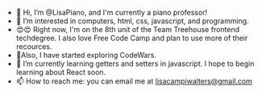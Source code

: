 - 👋 Hi, I’m @LisaPiano, and I'm currently a piano professor!
- 👀 I’m interested in computers, html, css, javascript, and programming. 
- 😍😍 Right now, I'm on the 8th unit of the Team Treehouse frontend techdegree. I also love Free Code Camp and plan to use more of their recources. 
- 🙌Also, I have started exploring CodeWars.
- 🌱 I’m currently learning getters and setters in javascript. I hope to begin learning about React soon.
- 📫 How to reach me: you can email me at lisacampiwalters@gmail.com

<!---
LisaPiano/LisaPiano is a ✨ special ✨ repository because its `README.md` (this file) appears on your GitHub profile.
You can click the Preview link to take a look at your changes.
--->
